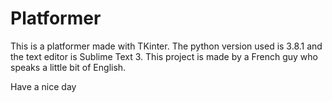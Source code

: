 # Platformer

This is a platformer made with TKinter. The python version used is 3.8.1 and the text editor is Sublime Text 3. This project is made by a French guy who speaks a little bit of English.

Have a nice day
